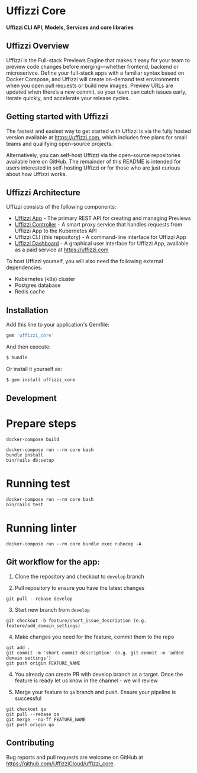# Uffizzi Core

**Uffizzi CLI API, Models, Services and core libraries**

## Uffizzi Overview

Uffizzi is the Full-stack Previews Engine that makes it easy for your team to preview code changes before merging—whether frontend, backend or microserivce. Define your full-stack apps with a familiar syntax based on Docker Compose, and Uffizzi will create on-demand test environments when you open pull requests or build new images. Preview URLs are updated when there’s a new commit, so your team can catch issues early, iterate quickly, and accelerate your release cycles.

## Getting started with Uffizzi

The fastest and easiest way to get started with Uffizzi is via the fully hosted version available at https://uffizzi.com, which includes free plans for small teams and qualifying open-source projects. 

Alternatively, you can self-host Uffizzi via the open-source repositories available here on GitHub. The remainder of this README is intended for users interested in self-hosting Uffizzi or for those who are just curious about how Uffizzi works.

## Uffizzi Architecture

Uffizzi consists of the following components:

* [Uffizzi App](https://github.com/UffizziCloud/uffizzi_app) - The primary REST API for creating and managing Previews
* [Uffizzi Controller](https://github.com/UffizziCloud/uffizzi_controller) - A smart proxy service that handles requests from Uffizzi App to the Kubernetes API
* Uffizzi CLI (this repository) - A command-line interface for Uffizzi App
* [Uffizzi Dashboard](https://app.uffizzi.com) - A graphical user interface for Uffizzi App, available as a paid service at https://uffizzi.com

To host Uffizzi yourself, you will also need the following external dependencies:

 * Kubernetes (k8s) cluster
 * Postgres database
 * Redis cache

## Installation

Add this line to your application's Gemfile:

```ruby
gem 'uffizzi_core'
```

And then execute:
```bash
$ bundle
```

Or install it yourself as:
```bash
$ gem install uffizzi_core
```

## Development

# Prepare steps

```
docker-compose build
```

```
docker-compose run --rm core bash
bundle install
bin/rails db:setup
```

# Running test

```
docker-compose run --rm core bash
bin/rails test
```

# Running linter

```
docker-compose run --rm core bundle exec rubocop -A
```

## Git workflow for the app:

1. Clone the repository and checkout to `develop` branch

2. Pull repository to ensure you have the latest changes
```
git pull --rebase develop
```

3. Start new branch from `develop`
```
git checkout -b feature/short_issue_description (e.g. feature/add_domain_settings)
```

4. Make changes you need for the feature, commit them to the repo
```
git add .
git commit -m 'short commit description' (e.g. git commit -m 'added domain settings')
git push origin FEATURE_NAME
```

4. You already can create PR with develop branch as a target. Once the feature is ready let us know in the channel - we will review

5. Merge your feature to `qa` branch and push. Ensure your pipeline is successful
```
git checkout qa
git pull --rebase qa
git merge --no-ff FEATURE_NAME
git push origin qa
```

## Contributing
Bug reports and pull requests are welcome on GitHub at https://github.com/UffizziCloud/uffizzi_core.
